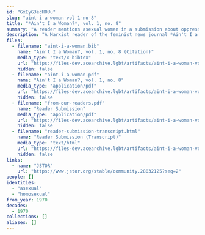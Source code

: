 ```yaml
---
id: "GxEyG3ecHOUu"
slug: "aint-i-a-woman-vol-1-no-8"
title: "*Ain't I a Woman?*, vol. 1, no. 8"
summary: "A reader mentions asexual women in a submission about oppression in queer relationships"
description: "A Marxist reader of the feminist news journal *Ain't I a Woman?* mentions asexual women in a submission about oppression in queer relationships"
files:
  - filename: "aint-i-a-woman.bib"
    name: "Ain't I a Woman?, vol. 1, no. 8 (Citation)"
    media_type: "text/x-bibtex"
    url: "https://files-dev.acearchive.lgbt/artifacts/aint-i-a-woman-vol-1-no-8/aint-i-a-woman.bib"
    hidden: false
  - filename: "aint-i-a-woman.pdf"
    name: "Ain't I a Woman?, vol. 1, no. 8"
    media_type: "application/pdf"
    url: "https://files-dev.acearchive.lgbt/artifacts/aint-i-a-woman-vol-1-no-8/aint-i-a-woman.pdf"
    hidden: false
  - filename: "from-our-readers.pdf"
    name: "Reader Submission"
    media_type: "application/pdf"
    url: "https://files-dev.acearchive.lgbt/artifacts/aint-i-a-woman-vol-1-no-8/from-our-readers.pdf"
    hidden: false
  - filename: "reader-submission-transcript.html"
    name: "Reader Submission (Transcript)"
    media_type: "text/html"
    url: "https://files-dev.acearchive.lgbt/artifacts/aint-i-a-woman-vol-1-no-8/reader-submission-transcript.html"
    hidden: false
links:
  - name: "JSTOR"
    url: "https://www.jstor.org/stable/community.28032125?seq=2"
people: []
identities:
  - "asexual"
  - "homosexual"
from_year: 1970
decades:
  - 1970
collections: []
aliases: []
---
```


